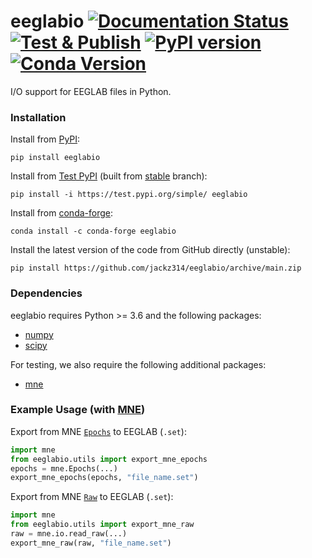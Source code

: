 # eeglabio [![Documentation Status](https://readthedocs.org/projects/eeglabio/badge/?version=latest)](https://eeglabio.readthedocs.io/en/latest/?badge=latest) [![Test & Publish](https://github.com/jackz314/eeglabio/actions/workflows/test_publish.yml/badge.svg)](https://github.com/jackz314/eeglabio/actions/workflows/test_publish.yml) [![PyPI version](https://badge.fury.io/py/eeglabio.svg)](https://badge.fury.io/py/eeglabio) [![Conda Version](https://img.shields.io/conda/vn/conda-forge/eeglabio.svg)](https://anaconda.org/conda-forge/eeglabio)

I/O support for EEGLAB files in Python.

### Installation

Install from [PyPI](https://pypi.org/project/eeglabio):

```shell
pip install eeglabio
```

Install from [Test PyPI](https://test.pypi.org/project/eeglabio) (built from 
[stable](https://github.com/jackz314/eeglabio/tree/stable) branch):

```shell
pip install -i https://test.pypi.org/simple/ eeglabio
```

Install from [conda-forge](https://github.com/conda-forge/eeglabio-feedstock):

```shell
conda install -c conda-forge eeglabio
```

Install the latest version of the code from GitHub directly (unstable):

```shell
pip install https://github.com/jackz314/eeglabio/archive/main.zip
```

### Dependencies

eeglabio requires Python >= 3.6 and the following packages:

* [numpy](http://numpy.org/)
* [scipy](https://www.scipy.org/)

For testing, we also require the following additional packages:

* [mne](https://github.com/mne-tools/mne-python)


### Example Usage (with [MNE](https://github.com/mne-tools/mne-python))

Export from MNE [`Epochs`](https://mne.tools/stable/generated/mne.Epochs.html) to EEGLAB (`.set`):

```python
import mne
from eeglabio.utils import export_mne_epochs
epochs = mne.Epochs(...)
export_mne_epochs(epochs, "file_name.set")
```

Export from MNE [`Raw`](https://mne.tools/stable/generated/mne.io.Raw.html) to EEGLAB (`.set`):

```python
import mne
from eeglabio.utils import export_mne_raw
raw = mne.io.read_raw(...)
export_mne_raw(raw, "file_name.set")
```
